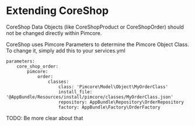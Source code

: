 # Extending CoreShop

CoreShop Data Objects (like CoreShopProduct or CoreShopOrder) should not be changed directly within Pimcore.

CoreShop uses Pimcore Parameters to determine the Pimcore Object Class. To change it, simply add this to your services.yml

```
parameters:
    core_shop_order:
        pimcore:
            order:
                classes:
                    class: 'Pimcore\Model\Object\MyOrderClass'
                    install_file: '@AppBundle/Resources/install/pimcore/classes/MyOrderClass.json'
                    repository: AppBundle\Repository\OrderRepository
                    factory: AppBundle\Factory\OrderFactory
```

TODO: Be more clear about that